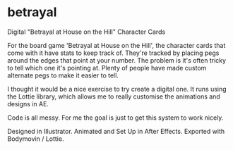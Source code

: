 # betrayal
Digital "Betrayal at House on the Hill" Character Cards

For the board game 'Betrayal at House on the Hill', the character cards that come with it have stats to keep track of.
They're tracked by placing pegs around the edges that point at your number.
The problem is it's often tricky to tell which one it's pointing at.
Plenty of people have made custom alternate pegs to make it easier to tell.

I thought it would be a nice exercise to try create a digital one.
It runs using the Lottie library, which allows me to really customise the animations and designs in AE.

Code is all messy. For me the goal is just to get this system to work nicely.

Designed in Illustrator.
Animated and Set Up in After Effects.
Exported with Bodymovin / Lottie.
